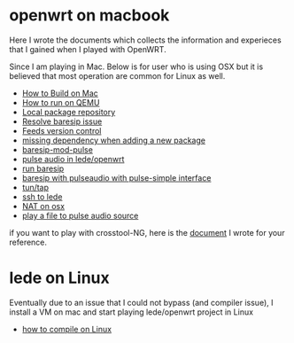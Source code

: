 # openwrt on macbook

Here I wrote the documents which collects the information and experieces that I
gained when I played with OpenWRT.

Since I am playing in Mac. Below is for user who is using OSX but it is
believed that most operation are common for Linux as well.

- [How to Build on Mac](build.md)
- [How to run on QEMU](run-on-qemu.md)
- [Local package repository](local-ipkg-repo.md)
- [Resolve baresip issue](baresip_issue.md)
- [Feeds version control](feeds.md)
- [missing dependency when adding a new package](new-package.md)
- [baresip-mod-pulse](patch_baresip-mod-pulse.diff)
- [pulse audio in lede/openwrt](pulse-auido.md)
- [run baresip](run-baresip.md)
- [baresip with pulseaudio with pulse-simple interface](pulse-simple.md)
- [tun/tap](tun-tap.md)
- [ssh to lede](sh.md)
- [NAT on osx](nat.md)
- [play a file to pulse audio source](play.md)

if you want to play with crosstool-NG, here is the [document](crosstool-NG.md)
I wrote for your reference.

# lede on Linux

Eventually due to an issue that I could not bypass (and compiler issue), I
install a VM on mac and start playing lede/openwrt project in Linux


- [how to compile on Linux](build_on_linux.md)
